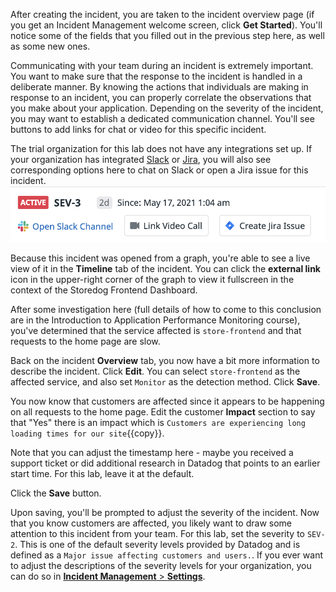 After creating the incident, you are taken to the incident overview page (if you get an Incident Management welcome screen, click **Get Started**). You'll notice some of the fields that you filled out in the previous step here, as well as some new ones.

Communicating with your team during an incident is extremely important. You want to make sure that the response to the incident is handled in a deliberate manner. By knowing the actions that individuals are making in response to an incident, you can properly correlate the observations that you make about your application. Depending on the severity of the incident, you may want to establish a dedicated communication channel. You'll see buttons to add links for chat or video for this specific incident.

The trial organization for this lab does not have any integrations set up. If your organization has integrated [Slack](https://docs.datadoghq.com/integrations/slack/?tab=slackapplicationus) or [Jira](https://docs.datadoghq.com/integrations/jira/), you will also see corresponding options here to chat on Slack or open a Jira issue for this incident.
![Communication Options](assets/communication_options.png)

Because this incident was opened from a graph, you're able to see a live view of it in the **Timeline** tab of the incident. You can click the **external link** icon in the upper-right corner of the graph to view it fullscreen in the context of the Storedog Frontend Dashboard.

After some investigation here (full details of how to come to this conclusion are in the Introduction to Application Performance Monitoring course), you've determined that the service affected is `store-frontend` and that requests to the home page are slow.

Back on the incident **Overview** tab, you now have a bit more information to describe the incident. Click **Edit**. You can select `store-frontend` as the affected service, and also set `Monitor` as the detection method. Click **Save**.

You now know that customers are affected since it appears to be happening on all requests to the home page. Edit the customer **Impact** section to say that "Yes" there is an impact which is `Customers are experiencing long loading times for our site`{{copy}}.

Note that you can adjust the timestamp here - maybe you received a support ticket or did additional research in Datadog that points to an earlier start time. For this lab, leave it at the default.

Click the **Save** button.

Upon saving, you'll be prompted to adjust the severity of the incident. Now that you know customers are affected, you likely want to draw some attention to this incident from your team. For this lab, set the severity to `SEV-2`. This is one of the default severity levels provided by Datadog and is defined as a `Major issue affecting customers and users.`. If you ever want to adjust the descriptions of the severity levels for your organization, you can do so in <a href="https://app.datadoghq.com/incidents/settings" target="_datadog">**Incident Management** > **Settings**</a>.
